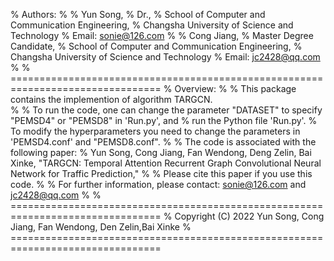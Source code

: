 %  Authors: 
%
%  Yun Song,
%  Dr.,
%  School of Computer and Communication Engineering, 
%  Changsha University of Science and Technology
%  Email: sonie@126.com
%
%  Cong Jiang,
%  Master Degree Candidate,
%  School of Computer and Communication Engineering, 
%  Changsha University of Science and Technology
%  Email: jc2428@qq.com
%
% ================================================================================
%  Overview:
%
%  This package contains the implemention of algorithm TARGCN.  
%
%  To run the code, one can change the parameter "DATASET" to specify "PEMSD4" or "PEMSD8" in 'Run.py', and
%  run the Python file 'Run.py'. 
%  To modify the hyperparameters you need to change the parameters in 'PEMSD4.conf' and "PEMSD8.conf".
%
%  The code is associated with the following paper: 
%  Yun Song, Cong Jiang, Fan Wendong, Deng Zelin, Bai Xinke, "TARGCN: Temporal Attention Recurrent Graph Convolutional Neural Network for Traffic Prediction," 
%
%  Please cite this paper if you use this code. 
%
%  For further information, please contact: sonie@126.com and jc2428@qq.com
%
% ================================================================================
%  Copyright (C) 2022 Yun Song, Cong Jiang, Fan Wendong, Den Zelin,Bai Xinke
% ================================================================================
